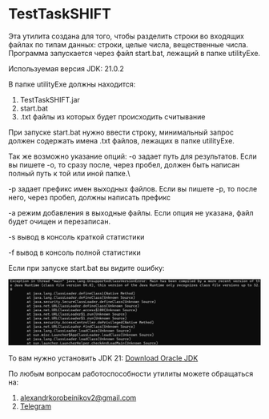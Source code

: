 # TestTaskSHIFT
Эта утилита создана для того, чтобы разделить строки во входящих файлах по типам данных: строки, целые числа, вещественные числа. 
Программа запускается через файл start.bat, лежащий в папке utilityExe.

Используемая версия JDK: 21.0.2

В папке utilityExe должны находится:
1. TestTaskSHIFT.jar
2. start.bat
3. .txt файлы из которых будет происходить считывание

При запуске start.bat нужно ввести строку, минимальный запрос должен содержать имена .txt файлов, лежащих в папке utilityExe.

Так же возможно указание опций:
-o задает путь для результатов. Если вы пишете -o, то сразу после, через пробел, должен быть написан полный путь к той или иной папке.\

-p задает префикс имен выходных файлов. Если вы пишете -p, то после него, через пробел, должны написать префикс

-a режим добавления в выходные файлы. Если опция не указана, файл будет очищен и перезаписан.

-s вывод в консоль краткой статистики 

-f вывод в консоль полной статистики


Если при запуске start.bat вы видите ошибку:

![Error](https://github.com/Doath1337/TestTaskSHIFT/blob/main/pics/photo_5280715604317296685_y.jpg)

То вам нужно установить JDK 21: [Download Oracle JDK](https://www.oracle.com/java/technologies/downloads/#jdk21-windows)

По любым вопросам работоспособности утилиты можете обращаться на:
1. alexandrkorobeinikov2@gmail.com
2. [Telegram]( https://t.me/Kill1237)
